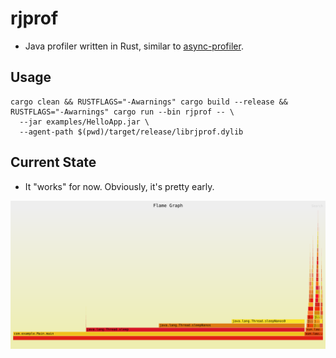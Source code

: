 # rjprof

- Java profiler written in Rust, similar to [async-profiler](https://github.com/async-profiler/async-profiler).

## Usage

```
cargo clean && RUSTFLAGS="-Awarnings" cargo build --release && RUSTFLAGS="-Awarnings" cargo run --bin rjprof -- \
  --jar examples/HelloApp.jar \
  --agent-path $(pwd)/target/release/librjprof.dylib
```

## Current State

- It "works" for now. Obviously, it's pretty early.

![image](https://github.com/tkruer/rjprof/blob/main/flamegraph.svg)
